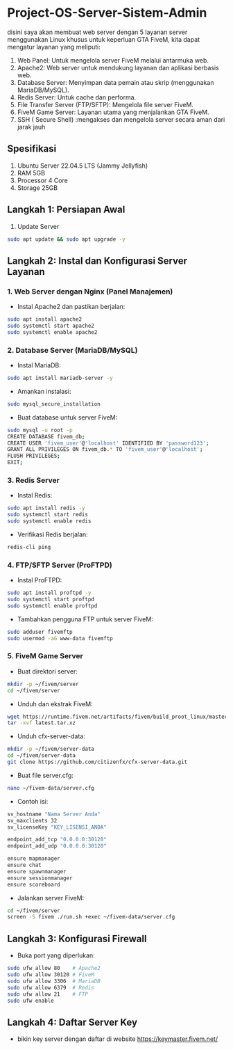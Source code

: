 # Project-OS-Server-Sistem-Admin
disini saya akan membuat web server dengan 5 layanan server menggunakan Linux khusus untuk keperluan GTA FiveM, kita dapat mengatur layanan yang meliputi:
1. Web Panel: Untuk mengelola server FiveM melalui antarmuka web.
2. Apache2: Web server untuk mendukung layanan dan aplikasi berbasis web.
3. Database Server: Menyimpan data pemain atau skrip (menggunakan MariaDB/MySQL).
4. Redis Server: Untuk cache dan performa.
5. File Transfer Server (FTP/SFTP): Mengelola file server FiveM.
6. FiveM Game Server: Layanan utama yang menjalankan GTA FiveM.
7. SSH ( Secure Shell) :mengakses dan mengelola server secara aman dari jarak jauh

## Spesifikasi
1. Ubuntu Server 22.04.5 LTS (Jammy Jellyfish)
2. RAM 5GB
3. Processor 4 Core
4. Storage 25GB
    
## Langkah 1: Persiapan Awal
1. Update Server
```bash
sudo apt update && sudo apt upgrade -y
```

## Langkah 2: Instal dan Konfigurasi Server Layanan
### 1. Web Server dengan Nginx (Panel Manajemen)
- Instal Apache2 dan pastikan berjalan:
```bash
sudo apt install apache2
sudo systemctl start apache2
sudo systemctl enable apache2
```
### 2. Database Server (MariaDB/MySQL)
- Instal MariaDB:
```bash
sudo apt install mariadb-server -y
```
- Amankan instalasi:
```bash
sudo mysql_secure_installation
```
- Buat database untuk server FiveM:
```bash
sudo mysql -u root -p
CREATE DATABASE fivem_db;
CREATE USER 'fivem_user'@'localhost' IDENTIFIED BY 'password123';
GRANT ALL PRIVILEGES ON fivem_db.* TO 'fivem_user'@'localhost';
FLUSH PRIVILEGES;
EXIT;
```

### 3. Redis Server
- Instal Redis:
```bash
sudo apt install redis -y
sudo systemctl start redis
sudo systemctl enable redis
```
- Verifikasi Redis berjalan:
```bash
redis-cli ping
```

### 4. FTP/SFTP Server (ProFTPD)
- Instal ProFTPD:
```bash
sudo apt install proftpd -y
sudo systemctl start proftpd
sudo systemctl enable proftpd
```
- Tambahkan pengguna FTP untuk server FiveM:
```bash
sudo adduser fivemftp
sudo usermod -aG www-data fivemftp
```

### 5. FiveM Game Server
- Buat direktori server:
```bash
mkdir -p ~/fivem/server
cd ~/fivem/server
```
- Unduh dan ekstrak FiveM:
```bash
wget https://runtime.fivem.net/artifacts/fivem/build_proot_linux/master/12092-c9700385dfad9008c8b7888a61d3901451c4dc29/fx.tar.xz
tar -xvf latest.tar.xz
```
- Unduh cfx-server-data:
```bash
mkdir -p ~/fivem/server-data
cd ~/fivem/server-data
git clone https://github.com/citizenfx/cfx-server-data.git
```
- Buat file server.cfg:
```bash
nano ~/fivem-data/server.cfg
```
- Contoh isi:
```bash
sv_hostname "Nama Server Anda"
sv_maxclients 32
sv_licenseKey "KEY_LISENSI_ANDA"

endpoint_add_tcp "0.0.0.0:30120"
endpoint_add_udp "0.0.0.0:30120"

ensure mapmanager
ensure chat
ensure spawnmanager
ensure sessionmanager
ensure scoreboard
```
- Jalankan server FiveM:
```bash
cd ~/fivem/server
screen -S fivem ./run.sh +exec ~/fivem-data/server.cfg
```

## Langkah 3: Konfigurasi Firewall
- Buka port yang diperlukan:
```bash
sudo ufw allow 80    # Apache2
sudo ufw allow 30120 # FiveM
sudo ufw allow 3306  # MariaDB
sudo ufw allow 6379  # Redis
sudo ufw allow 21    # FTP
sudo ufw enable
```

## Langkah 4: Daftar Server Key
- bikin key server dengan daftar di website https://keymaster.fivem.net/
